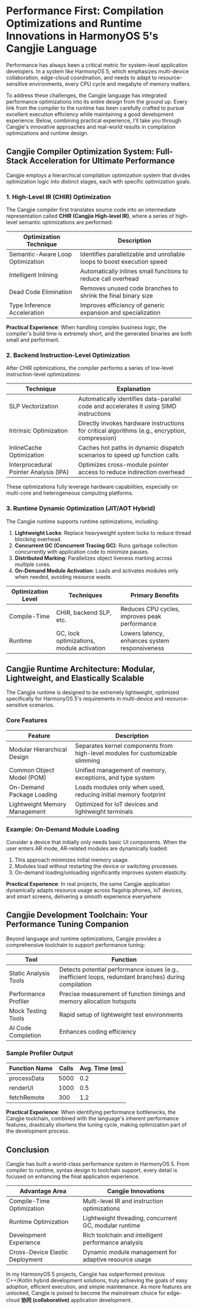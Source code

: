 # Performance First: Compilation Optimizations and Runtime Innovations in HarmonyOS 5's Cangjie Language

Performance has always been a critical metric for system-level application developers. In a system like HarmonyOS 5, which emphasizes multi-device collaboration, edge-cloud coordination, and needs to adapt to resource-sensitive environments, every CPU cycle and megabyte of memory matters.

To address these challenges, the Cangjie language has integrated performance optimizations into its entire design from the ground up. Every link from the compiler to the runtime has been carefully crafted to pursue excellent execution efficiency while maintaining a good development experience. Below,  combining practical experience, I'll take you through Cangjie's innovative approaches and real-world results in compilation optimizations and runtime design.

## Cangjie Compiler Optimization System: Full-Stack Acceleration for Ultimate Performance

Cangjie employs a hierarchical compilation optimization system that divides optimization logic into distinct stages, each with specific optimization goals.

### 1. High-Level IR (CHIR) Optimization

The Cangjie compiler first translates source code into an intermediate representation called **CHIR (Cangjie High-level IR)**, where a series of high-level semantic optimizations are performed:

| Optimization Technique           | Description                                                  |
| -------------------------------- | ------------------------------------------------------------ |
| Semantic-Aware Loop Optimization | Identifies parallelizable and unrollable loops to boost execution speed |
| Intelligent Inlining             | Automatically inlines small functions to reduce call overhead |
| Dead Code Elimination            | Removes unused code branches to shrink the final binary size |
| Type Inference Acceleration      | Improves efficiency of generic expansion and specialization  |

**Practical Experience**:
 When handling complex business logic, the compiler's build time is extremely short, and the generated binaries are both small and performant.

### 2. Backend Instruction-Level Optimization

After CHIR optimizations, the compiler performs a series of low-level instruction-level optimizations:

| Technique                              | Explanation                                                  |
| -------------------------------------- | ------------------------------------------------------------ |
| SLP Vectorization                      | Automatically identifies data-parallel code and accelerates it using SIMD instructions |
| Intrinsic Optimization                 | Directly invokes hardware instructions for critical algorithms (e.g., encryption, compression) |
| InlineCache Optimization               | Caches hot paths in dynamic dispatch scenarios to speed up function calls |
| Interprocedural Pointer Analysis (IPA) | Optimizes cross-module pointer access to reduce indirection overhead |

These optimizations fully leverage hardware capabilities, especially on multi-core and heterogeneous computing platforms.

### 3. Runtime Dynamic Optimization (JIT/AOT Hybrid)

The Cangjie runtime supports runtime optimizations, including:

1. **Lightweight Locks**: Replace heavyweight system locks to reduce thread blocking overhead.
2. **Concurrent GC (Concurrent Tracing GC)**: Runs garbage collection concurrently with application code to minimize pauses.
3. **Distributed Marking**: Parallelizes object liveness marking across multiple cores.
4. **On-Demand Module Activation**: Loads and activates modules only when needed, avoiding resource waste.

| Optimization Level | Techniques                                | Primary Benefits                               |
| ------------------ | ----------------------------------------- | ---------------------------------------------- |
| Compile-Time       | CHIR, backend SLP, etc.                   | Reduces CPU cycles, improves peak performance  |
| Runtime            | GC, lock optimizations, module activation | Lowers latency, enhances system responsiveness |

## Cangjie Runtime Architecture: Modular, Lightweight, and Elastically Scalable

The Cangjie runtime is designed to be extremely lightweight, optimized specifically for HarmonyOS 5's requirements in multi-device and resource-sensitive scenarios.

### Core Features

| Feature                       | Description                                                  |
| ----------------------------- | ------------------------------------------------------------ |
| Modular Hierarchical Design   | Separates kernel components from high-level modules for customizable slimming |
| Common Object Model (POM)     | Unified management of memory, exceptions, and type system    |
| On-Demand Package Loading     | Loads modules only when used, reducing initial memory footprint |
| Lightweight Memory Management | Optimized for IoT devices and lightweight terminals          |

### Example: On-Demand Module Loading

Consider a device that initially only needs basic UI components. When the user enters AR mode, AR-related modules are dynamically loaded:

1. This approach minimizes initial memory usage.
2. Modules load without restarting the device or switching processes.
3. On-demand loading/unloading significantly improves system elasticity.

**Practical Experience**:
 In real projects, the same Cangjie application dynamically adapts resource usage across flagship phones, IoT devices, and smart screens, delivering a smooth experience everywhere.



## Cangjie Development Toolchain: Your Performance Tuning Companion

Beyond language and runtime optimizations, Cangjie provides a comprehensive toolchain to support performance tuning:

| Tool                  | Function                                                     |
| --------------------- | ------------------------------------------------------------ |
| Static Analysis Tools | Detects potential performance issues (e.g., inefficient loops, redundant branches) during compilation |
| Performance Profiler  | Precise measurement of function timings and memory allocation hotspots |
| Mock Testing Tools    | Rapid setup of lightweight test environments                 |
| AI Code Completion    | Enhances coding efficiency                                   |



### Sample Profiler Output

| Function Name | Calls | Avg. Time (ms) |
| ------------- | ----- | -------------- |
| processData   | 5000  | 0.2            |
| renderUI      | 1000  | 0.5            |
| fetchRemote   | 300   | 1.2            |

**Practical Experience**:
 When identifying performance bottlenecks, the Cangjie toolchain, combined with the language's inherent performance features, drastically shortens the tuning cycle, making optimization part of the development process.



## Conclusion

Cangjie has built a world-class performance system in HarmonyOS 5. From compiler to runtime, syntax design to toolchain support, every detail is focused on enhancing the final application experience.

| Advantage Area                  | Cangjie Innovations                                   |
| ------------------------------- | ----------------------------------------------------- |
| Compile-Time Optimization       | Multi-level IR and instruction optimizations          |
| Runtime Optimization            | Lightweight threading, concurrent GC, modular runtime |
| Development Experience          | Rich toolchain and intelligent performance analysis   |
| Cross-Device Elastic Deployment | Dynamic module management for adaptive resource usage |

In my HarmonyOS 5 projects, Cangjie has outperformed previous C++/Kotlin hybrid development solutions, truly achieving the goals of easy adoption, efficient execution, and simple maintenance.
 As more features are unlocked, Cangjie is poised to become the mainstream choice for edge-cloud **协同 (collaborative)** application development.